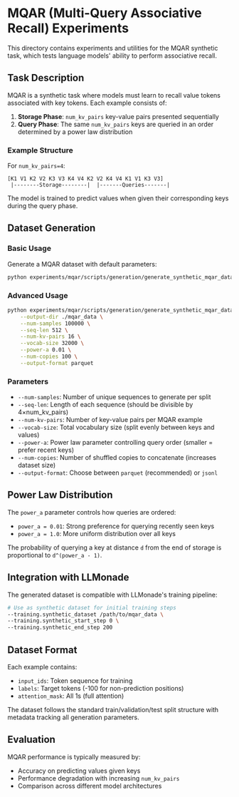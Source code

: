 # MQAR (Multi-Query Associative Recall) Experiments

This directory contains experiments and utilities for the MQAR synthetic task, which tests language models' ability to perform associative recall.

## Task Description

MQAR is a synthetic task where models must learn to recall value tokens associated with key tokens. Each example consists of:

1. **Storage Phase**: `num_kv_pairs` key-value pairs presented sequentially
2. **Query Phase**: The same `num_kv_pairs` keys are queried in an order determined by a power law distribution

### Example Structure

For `num_kv_pairs=4`:
```
[K1 V1 K2 V2 K3 V3 K4 V4 K2 V2 K4 V4 K1 V1 K3 V3]
 |--------Storage--------|  |-------Queries-------|
```

The model is trained to predict values when given their corresponding keys during the query phase.

## Dataset Generation

### Basic Usage

Generate a MQAR dataset with default parameters:

```bash
python experiments/mqar/scripts/generation/generate_synthetic_mqar_dataset.py
```

### Advanced Usage

```bash
python experiments/mqar/scripts/generation/generate_synthetic_mqar_dataset.py \
    --output-dir ./mqar_data \
    --num-samples 100000 \
    --seq-len 512 \
    --num-kv-pairs 16 \
    --vocab-size 32000 \
    --power-a 0.01 \
    --num-copies 100 \
    --output-format parquet
```

### Parameters

- `--num-samples`: Number of unique sequences to generate per split
- `--seq-len`: Length of each sequence (should be divisible by 4×num_kv_pairs)
- `--num-kv-pairs`: Number of key-value pairs per MQAR example
- `--vocab-size`: Total vocabulary size (split evenly between keys and values)
- `--power-a`: Power law parameter controlling query order (smaller = prefer recent keys)
- `--num-copies`: Number of shuffled copies to concatenate (increases dataset size)
- `--output-format`: Choose between `parquet` (recommended) or `jsonl`

## Power Law Distribution

The `power_a` parameter controls how queries are ordered:
- `power_a = 0.01`: Strong preference for querying recently seen keys
- `power_a = 1.0`: More uniform distribution over all keys

The probability of querying a key at distance `d` from the end of storage is proportional to `d^(power_a - 1)`.

## Integration with LLMonade

The generated dataset is compatible with LLMonade's training pipeline:

```bash
# Use as synthetic dataset for initial training steps
--training.synthetic_dataset /path/to/mqar_data \
--training.synthetic_start_step 0 \
--training.synthetic_end_step 200
```

## Dataset Format

Each example contains:
- `input_ids`: Token sequence for training
- `labels`: Target tokens (-100 for non-prediction positions)
- `attention_mask`: All 1s (full attention)

The dataset follows the standard train/validation/test split structure with metadata tracking all generation parameters.

## Evaluation

MQAR performance is typically measured by:
- Accuracy on predicting values given keys
- Performance degradation with increasing `num_kv_pairs`
- Comparison across different model architectures